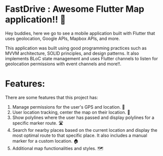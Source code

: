 # FastDrive : Awesome Flutter Map application!! 📍

Hey buddies, here we go to see a mobile application built with Flutter that uses geolocation, Google APIs, Mapbox APIs, and more.

This application was built using good programming practices such as MVVM architecture, SOLID principles, and design patterns. It also implements BLoC state management and uses Flutter channels to listen for geolocation permissions with event channels and more!!.

# Features:

There are some features that this project has:

1. Manage permissions for the user's GPS and location. 🧭
2. User location tracking, center the map on their location. 🚗
3. Show polylines where the user has passed and display polylines for a specific marker route. 🛣️
4. Search for nearby places based on the current location and display the most optimal route to that specific place. It also includes a manual marker for a custom location. 🏠
5. Additional map functionalities and styles. 🗺️

